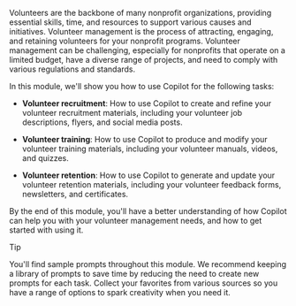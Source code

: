 Volunteers are the backbone of many nonprofit organizations, providing essential skills, time, and resources to support various causes and initiatives. Volunteer management is the process of attracting, engaging, and retaining volunteers for your nonprofit programs. Volunteer management can be challenging, especially for nonprofits that operate on a limited budget, have a diverse range of projects, and need to comply with various regulations and standards.

In this module, we'll show you how to use Copilot for the following tasks:

- **Volunteer recruitment**: How to use Copilot to create and refine your volunteer recruitment materials, including your volunteer job descriptions, flyers, and social media posts.

- **Volunteer training**: How to use Copilot to produce and modify your volunteer training materials, including your volunteer manuals, videos, and quizzes.

- **Volunteer retention**: How to use Copilot to generate and update your volunteer retention materials, including your volunteer feedback forms, newsletters, and certificates.

By the end of this module, you'll have a better understanding of how Copilot can help you with your volunteer management needs, and how to get started with using it.

> [!TIP]
> You'll find sample prompts throughout this module. We recommend keeping a library of prompts to save time by reducing the need to create new prompts for each task. Collect your favorites from various sources so you have a range of options to spark creativity when you need it.  
